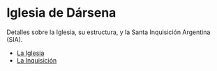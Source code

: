 # Iglesia de Dársena

Detalles sobre la Iglesia, su estructura, y la Santa Inquisición Argentina (SIA).

*   [La Iglesia](iglesia.md)
*   [La Inquisición](inquisicion.md) 


